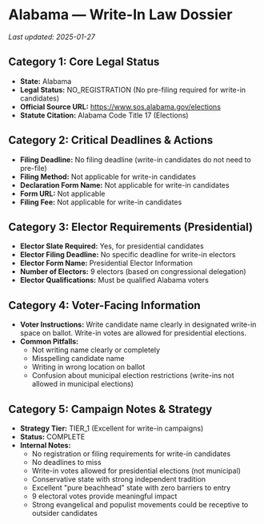 ﻿# Alabama — Write-In Law Dossier

_Last updated: 2025-01-27_

## Category 1: Core Legal Status
- **State:** Alabama
- **Legal Status:** NO_REGISTRATION (No pre-filing required for write-in candidates)
- **Official Source URL:** https://www.sos.alabama.gov/elections
- **Statute Citation:** Alabama Code Title 17 (Elections)

## Category 2: Critical Deadlines & Actions
- **Filing Deadline:** No filing deadline (write-in candidates do not need to pre-file)
- **Filing Method:** Not applicable for write-in candidates
- **Declaration Form Name:** Not applicable for write-in candidates
- **Form URL:** Not applicable
- **Filing Fee:** Not applicable for write-in candidates

## Category 3: Elector Requirements (Presidential)
- **Elector Slate Required:** Yes, for presidential candidates
- **Elector Filing Deadline:** No specific deadline for write-in electors
- **Elector Form Name:** Presidential Elector Information
- **Number of Electors:** 9 electors (based on congressional delegation)
- **Elector Qualifications:** Must be qualified Alabama voters

## Category 4: Voter-Facing Information
- **Voter Instructions:** Write candidate name clearly in designated write-in space on ballot. Write-in votes are allowed for presidential elections.
- **Common Pitfalls:** 
  - Not writing name clearly or completely
  - Misspelling candidate name
  - Writing in wrong location on ballot
  - Confusion about municipal election restrictions (write-ins not allowed in municipal elections)

## Category 5: Campaign Notes & Strategy
- **Strategy Tier:** TIER_1 (Excellent for write-in campaigns)
- **Status:** COMPLETE
- **Internal Notes:** 
  - No registration or filing requirements for write-in candidates
  - No deadlines to miss
  - Write-in votes allowed for presidential elections (not municipal)
  - Conservative state with strong independent tradition
  - Excellent "pure beachhead" state with zero barriers to entry
  - 9 electoral votes provide meaningful impact
  - Strong evangelical and populist movements could be receptive to outsider candidates
